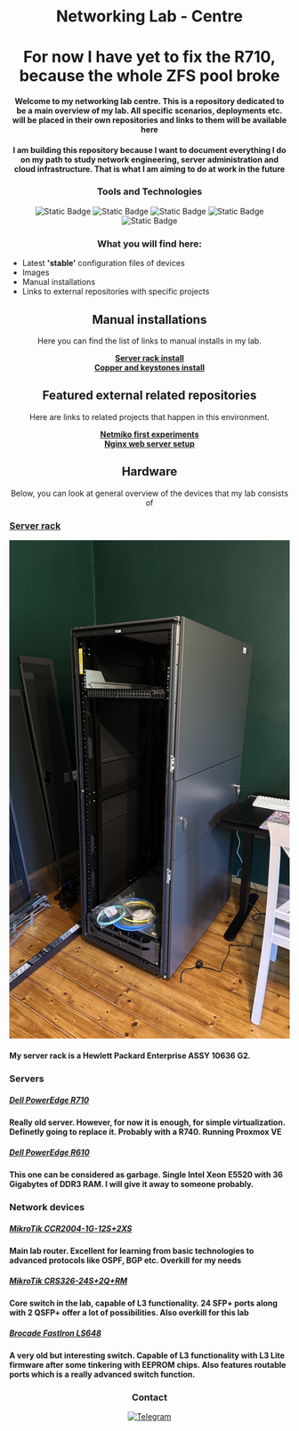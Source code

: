 <div class="title" align="center">
<h1>  Networking Lab - Centre   </h1>

<h1>For now I have yet to fix the R710, because the whole ZFS pool broke</h1>

<h4>Welcome to my networking lab centre. This is a repository dedicated to be a main overview of my lab. All specific scenarios, deployments etc. will be placed in their own repositories and links to them will be available here</h4>
<h4>I am building this repository because I want to document everything I do on my path to study network engineering, server administration and cloud infrastructure. That is what I am aiming to do at work in the future</h4>
<h3>Tools and Technologies</h3>
<img alt="Static Badge" src="https://img.shields.io/badge/dell-171EEB?style=for-the-badge&logo=dell&logoSize=auto">
<img alt="Static Badge" src="https://img.shields.io/badge/mikrotik-4D1AC7?style=for-the-badge&logo=mikrotik&logoSize=auto">
<img alt="Static Badge" src="https://img.shields.io/badge/hp-8316A2?style=for-the-badge&logo=hp&logoSize=auto&logoColor=white">
<img alt="Static Badge" src="https://img.shields.io/badge/proxmox-B8127E?style=for-the-badge&logo=proxmox&logoSize=auto&logoColor=white">
<img alt="Static Badge" src="https://img.shields.io/badge/debian-EE0E59?style=for-the-badge&logo=debian&logoSize=auto">
<h3>What you will find here:</h3>
</div>

- Latest **'stable'** configuration files of devices
- Images
- Manual installations
- Links to external repositories with specific projects

<div align="center">
<h2>Manual installations</h2>

Here you can find the list of links to manual installs in my lab.

 **[Server rack install](./installs/installation-rack/)**  
 **[Copper and keystones install](./installs/installation-keystones/)**

<h2>Featured external related repositories</h2>
Here are links to related projects that happen in this environment.   

**[Netmiko first experiments](https://github.com/Andreansx/netmiko-experimenting)**  
**[Nginx web server setup](https://github.com/Andreansx/proxmox-nginx-vm-setup)**
<h2>Hardware</h2>
Below, you can look at general overview of the devices that my lab consists of
</br></div>

### **[Server rack](./hpe-10636-g2/readme.md)**

![server rack](./media/IMG_3919.JPG)

#### My server rack is a **Hewlett Packard Enterprise ASSY 10636 G2**.

### Servers

##### **[Dell PowerEdge R710](./r710/)**
**Really old server. However, for now it is enough, for simple virtualization. Definetly going to replace it. Probably with a R740. Running Proxmox VE**

##### **[Dell PowerEdge R610](./r610/)**
**This one can be considered as garbage. Single Intel Xeon E5520 with 36 Gigabytes of DDR3 RAM. I will give it away to someone probably.**
### Network devices

##### **[MikroTik CCR2004-1G-12S+2XS](./ccr2004/)**
**Main lab router. Excellent for learning from basic technologies to advanced protocols like OSPF, BGP etc. Overkill for my needs**

##### **[MikroTik CRS326-24S+2Q+RM](./crs326/)**
**Core switch in the lab, capable of L3 functionality. 24 SFP+ ports along with 2 QSFP+ offer a lot of possibilities. Also overkill for this lab**

##### **[Brocade FastIron LS648](./ls648/)**
**A very old but interesting switch. Capable of L3 functionality with L3 Lite firmware after some tinkering with EEPROM chips. Also features routable ports which is a really advanced switch function.**
<div align="center">
<h3>Contact</h3>

[![Telegram](https://img.shields.io/badge/Telegram-2B59FF?style=for-the-badge&logo=telegram&logoColor=ffffff&logoSize=auto)](https://t.me/Andrtexh)

</div>


